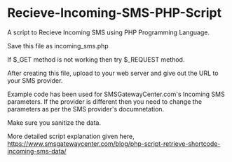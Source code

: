 # Recieve-Incoming-SMS-PHP-Script
A script to Recieve Incoming SMS using PHP Programming Language.

Save this file as incoming_sms.php

If $_GET method is not working then try $_REQUEST method.

After creating this file, upload to your web server and give out the URL to your SMS provider.

Example code has been used for SMSGatewayCenter.com's Incoming SMS parameters. If the provider is different then you need to change the parameters as per the SMS provider's documnetation.

Make sure you sanitize the data.

More detailed script explanation given here, https://www.smsgatewaycenter.com/blog/php-script-retrieve-shortcode-incoming-sms-data/
